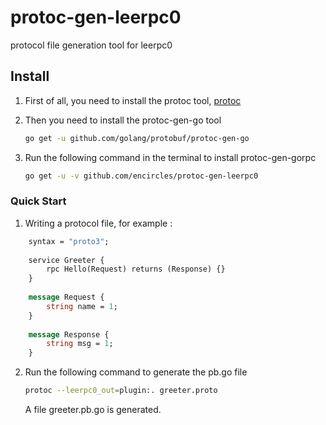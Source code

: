 # protoc-gen-leerpc0
protocol file generation tool for leerpc0

## Install

1. First of all, you need to install the protoc tool, [protoc](https://github.com/protocolbuffers/protobuf/releases/tag/v3.0.2)

2. Then you need to install the protoc-gen-go tool
                                                  
    ```sh
    go get -u github.com/golang/protobuf/protoc-gen-go
    ```
3. Run the following command in the terminal to install protoc-gen-gorpc

    ```sh
    go get -u -v github.com/encircles/protoc-gen-leerpc0
    ```

### Quick Start

1. Writing a protocol file, for example :
  
```proto
    syntax = "proto3";
    
    service Greeter {
        rpc Hello(Request) returns (Response) {}
    }
    
    message Request {
        string name = 1;
    }
    
    message Response {
        string msg = 1;
    }

```

2. Run the following command to generate the pb.go file

    ```sh
    protoc --leerpc0_out=plugin:. greeter.proto
    ```

   A file greeter.pb.go is generated.
    
